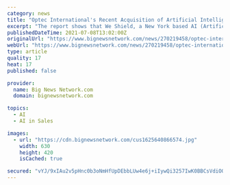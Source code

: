 ```yaml
---
category: news
title: "Optec International's Recent Acquisition of Artificial Intelligence Driven Medtech Company With Sales of $59 Million Audited Financials Released"
excerpt: "The report shows that We Shield, a New York based AI (Artificial Intelligence) driven MedTech company in the PPE space, generated over $59 million in sales with EBIDTA of over $5.6 million. The audit was conducted by SAX LLP,"
publishedDateTime: 2021-07-08T13:02:00Z
originalUrl: "https://www.bignewsnetwork.com/news/270219458/optec-internationals-recent-acquisition-of-artificial-intelligence-driven-medtech-company-with-sales-of-59-million-audited-financials-released"
webUrl: "https://www.bignewsnetwork.com/news/270219458/optec-internationals-recent-acquisition-of-artificial-intelligence-driven-medtech-company-with-sales-of-59-million-audited-financials-released"
type: article
quality: 17
heat: 17
published: false

provider:
  name: Big News Network.com
  domain: bignewsnetwork.com

topics:
  - AI
  - AI in Sales

images:
  - url: "https://cdn.bignewsnetwork.com/cus1625640866574.jpg"
    width: 630
    height: 420
    isCached: true

secured: "vYJ/9xIAu2v5pHnc0b3oNmHfUpDEbbLUw4e6j+iIywQi3257IwK0BBCsVdiOOZy1Cb6Q0IYPe0Mh/pE87WiRWPUUuPT/zXrNHAFBFgn5JO5fX1JRR//QRNrIM6qyQL84Bd38lVlUxCCQr8zyEb8OErSRzljWb34ryO9l8HGwkhDSreY1lK8jDsiYdOVilTeG3oT96cp6K5OdF8UOEQnEZetZm9DJuKZDts8C0uURNom8GokRgkc1nBX1t9OS6gMedt+uU5AdZElae9TwbgK5YnUNx6OfkrxEqN9AN575GnZfLqNAH8nZvZu1v4td/q7KZyrEgWzmDhbAI1cK07OBXJBamrKKKH7f/iaPqHPTHwc=;8b8jflo6def69d8eM/V2rw=="
---
```


